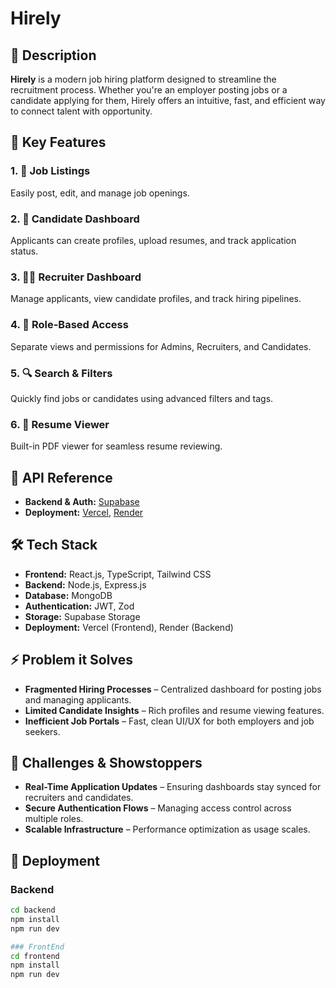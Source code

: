 # Hirely

## 📌 Description  
**Hirely** is a modern job hiring platform designed to streamline the recruitment process. Whether you're an employer posting jobs or a candidate applying for them, Hirely offers an intuitive, fast, and efficient way to connect talent with opportunity.

## 🚀 Key Features

### 1. 📝 Job Listings  
Easily post, edit, and manage job openings.

### 2. 👤 Candidate Dashboard  
Applicants can create profiles, upload resumes, and track application status.

### 3. 🧑‍💼 Recruiter Dashboard  
Manage applicants, view candidate profiles, and track hiring pipelines.

### 4. 🔐 Role-Based Access  
Separate views and permissions for Admins, Recruiters, and Candidates.

### 5. 🔍 Search & Filters  
Quickly find jobs or candidates using advanced filters and tags.

### 6. 📄 Resume Viewer  
Built-in PDF viewer for seamless resume reviewing.

## 📡 API Reference

- **Backend & Auth:** [Supabase](https://supabase.io/docs)
- **Deployment:** [Vercel](https://vercel.com/docs), [Render](https://render.com/docs)

## 🛠 Tech Stack

- **Frontend:** React.js, TypeScript, Tailwind CSS  
- **Backend:** Node.js, Express.js  
- **Database:** MongoDB  
- **Authentication:** JWT, Zod  
- **Storage:** Supabase Storage  
- **Deployment:** Vercel (Frontend), Render (Backend)

## ⚡ Problem it Solves

- **Fragmented Hiring Processes** – Centralized dashboard for posting jobs and managing applicants.  
- **Limited Candidate Insights** – Rich profiles and resume viewing features.  
- **Inefficient Job Portals** – Fast, clean UI/UX for both employers and job seekers.

## 🚧 Challenges & Showstoppers

- **Real-Time Application Updates** – Ensuring dashboards stay synced for recruiters and candidates.  
- **Secure Authentication Flows** – Managing access control across multiple roles.  
- **Scalable Infrastructure** – Performance optimization as usage scales.

## 🚀 Deployment

### Backend
```bash
cd backend
npm install
npm run dev

### FrontEnd
cd frontend
npm install
npm run dev
